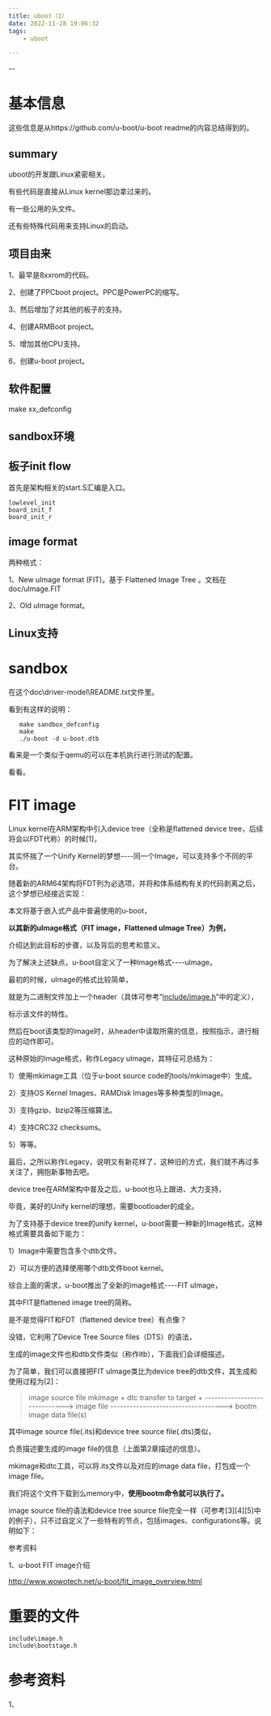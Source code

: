 ```yaml
---
title: uboot（1）
date: 2022-11-28 19:06:32
tags:
	- uboot

---
```


--

# 基本信息

这些信息是从https://github.com/u-boot/u-boot readme的内容总结得到的。

## summary

uboot的开发跟Linux紧密相关。

有些代码是直接从Linux kernel那边拿过来的。

有一些公用的头文件。

还有些特殊代码用来支持Linux的启动。

## 项目由来

1、最早是8xxrom的代码。

2、创建了PPCboot project。PPC是PowerPC的缩写。

3、然后增加了对其他的板子的支持。

4、创建ARMBoot project。

5、增加其他CPU支持。

6、创建u-boot project。

## 软件配置

make xx_defconfig

## sandbox环境

## 板子init flow

首先是架构相关的start.S汇编是入口。

```
lowlevel_init
board_init_f
board_init_r
```

## image format

两种格式：

1、New uImage format (FIT)。基于 Flattened Image Tree 。文档在 doc/uImage.FIT 

2、Old uImage format。

## Linux支持



# sandbox

在这个doc\driver-model\README.txt文件里。

看到有这样的说明：

```
   make sandbox_defconfig
   make
   ./u-boot -d u-boot.dtb
```

看来是一个类似于qemu的可以在本机执行进行测试的配置。

看看。

# FIT image

Linux kernel在ARM架构中引入device tree（全称是flattened device tree，后续将会以FDT代称）的时候[1]，

其实怀揣了一个Unify Kernel的梦想----同一个Image，可以支持多个不同的平台。

随着新的ARM64架构将FDT列为必选项，并将和体系结构有关的代码剥离之后，这个梦想已经接近实现：



本文将基于嵌入式产品中普遍使用的u-boot，

**以其新的uImage格式（FIT image，Flattened uImage Tree）为例，**

介绍达到此目标的步骤，以及背后的思考和意义。



为了解决上述缺点，u-boot自定义了一种Image格式----uImage。

最初的时候，uImage的格式比较简单，

就是为二进制文件加上一个header（具体可参考“[include/image.h](https://github.com/wowotechX/u-boot/blob/x_integration/include/image.h)”中的定义），

标示该文件的特性。

然后在boot该类型的Image时，从header中读取所需的信息，按照指示，进行相应的动作即可。

这种原始的Image格式，称作Legacy uImage，其特征可总结为：

1）使用mkimage工具（位于u-boot source code的tools/mkimage中）生成。

2）支持OS Kernel Images、RAMDisk Images等多种类型的Image。

3）支持gzip、bzip2等压缩算法。

4）支持CRC32 checksums。

5）等等。

最后，之所以称作Legacy，说明又有新花样了，这种旧的方式，我们就不再过多关注了，拥抱新事物去吧。



device tree在ARM架构中普及之后，u-boot也马上跟进、大力支持，

毕竟，美好的Unify kernel的理想，需要bootloader的成全。

为了支持基于device tree的unify kernel，u-boot需要一种新的Image格式，这种格式需要具备如下能力：

1）Image中需要包含多个dtb文件。

2）可以方便的选择使用哪个dtb文件boot kernel。



综合上面的需求，u-boot推出了全新的image格式----FIT uImage，

其中FIT是flattened image tree的简称。

是不是觉得FIT和FDT（flattened device tree）有点像？

没错，它利用了Device Tree Source files（DTS）的语法，

生成的image文件也和dtb文件类似（称作itb），下面我们会详细描述。

为了简单，我们可以直接把FIT uImage类比为device tree的dtb文件，其生成和使用过程为[2]：

> image source file    mkimage + dtc              transfer to target
>       \+        -----------------------------> image file -----------------------------------> bootm
> image data file(s)

其中image source file(.its)和device tree source file(.dts)类似，

负责描述要生成的image file的信息（上面第2章描述的信息）。

mkimage和dtc工具，可以将.its文件以及对应的image data file，打包成一个image file。

我们将这个文件下载到么memory中，**使用bootm命令就可以执行了。**



image source file的语法和device tree source file完全一样（可参考[3][4][5]中的例子），只不过自定义了一些特有的节点，包括images、configurations等。说明如下：



参考资料

1、u-boot FIT image介绍

http://www.wowotech.net/u-boot/fit_image_overview.html



# 重要的文件

```
include\image.h
include\bootstage.h
```



# 参考资料

1、


